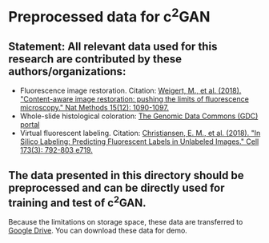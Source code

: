 # Preprocessed data for c<sup>2</sup>GAN
## Statement: All relevant data used for this research are contributed by these authors/organizations:
- Fluorescence image restoration. Citation: [Weigert, M., et al. (2018). "Content-aware image restoration: pushing the limits of fluorescence microscopy." Nat Methods 15(12): 1090-1097.](https://www.nature.com/articles/s41592-018-0216-7)
- Whole-slide histological coloration: [The Genomic Data Commons (GDC) portal](https://portal.gdc.cancer.gov/) 
- Virtual fluorescent labeling. Citation: [Christiansen, E. M., et al. (2018). "In Silico Labeling: Predicting Fluorescent Labels in Unlabeled Images." Cell 173(3): 792-803 e719.](https://www.sciencedirect.com/science/article/pii/S0092867418303647)

## The data presented in this directory should be preprocessed and can be directly used for training and test of c<sup>2</sup>GAN. 
Because the limitations on storage space, these data are transferred to [Google Drive](https://drive.google.com/drive/folders/1QPlLcTHlU58xo116KB1bd680EoMof_Wn). You can download these data for demo. 
